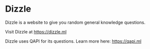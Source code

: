 # Dizzle

Dizzle is a website to give you random general knowledge questions.

Visit Dizzle at https://dizzle.ml

Dizzle uses QAPI for its questions. Learn more here: https://qapi.ml